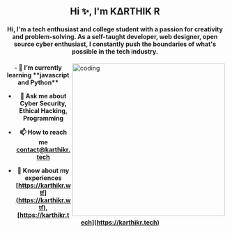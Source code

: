 <h2 align="center">Hi ✨, I'm K∆RTHIK R</h2>
<h4 align="center">Hi, I'm a tech enthusiast and college student with a passion for creativity and problem-solving. As a self-taught developer, web designer, open source cyber enthusiast, I constantly push the boundaries of what's possible in the tech industry.</h4>

<img align="right" alt="coding" width="350" src="https://camo.githubusercontent.com/c1dcb74cc1c1835b1d716f5051499a2814c683c806b15f04b0eba492863703e9/68747470733a2f2f63646e2e6472696262626c652e636f6d2f75736572732f3733303730332f73637265656e73686f74732f363538313234332f6176656e746f2e676966">

<h4 align="center">
  - 🌱 I’m currently learning **javascript and Python**
  
  - 💬 Ask me about **Cyber Security, Ethical Hacking, Programming**
  
  - 📫 How to reach me **contact@karthikr.tech**
  
  - 📄 Know about my experiences [https://karthikr.wtf](https://karthikr.wtf),  [https://karthikr.tech](https://karthikr.tech)</h4>
